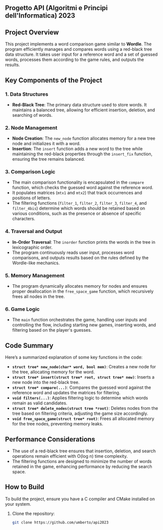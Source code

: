 ## Progetto API (Algoritmi e Principi dell'Informatica) 2023

## Project Overview

This project implements a word comparison game similar to **Wordle**. The program efficiently manages and compares words using a red-black tree data structure. It takes user input for a reference word and a set of guessed words, processes them according to the game rules, and outputs the results.

## Key Components of the Project

### 1. Data Structures
- **Red-Black Tree**: The primary data structure used to store words. It maintains a balanced tree, allowing for efficient insertion, deletion, and searching of words.
  
### 2. Node Management
- **Node Creation**: The `new_node` function allocates memory for a new tree node and initializes it with a word.
- **Insertion**: The `insert` function adds a new word to the tree while maintaining the red-black properties through the `insert_fix` function, ensuring the tree remains balanced.

### 3. Comparison Logic
- The main comparison functionality is encapsulated in the `compare` function, which checks the guessed word against the reference word.
- It populates matrices (`mtx1` and `mtx2`) that track occurrences and positions of letters.
- The filtering functions (`filter_1`, `filter_2`, `filter_3`, `filter_4`, and `filter_4bis`) determine which words should be retained based on various conditions, such as the presence or absence of specific characters.

### 4. Traversal and Output
- **In-Order Traversal**: The `inorder` function prints the words in the tree in lexicographic order.
- The program continuously reads user input, processes word comparisons, and outputs results based on the rules defined by the Wordle-like mechanics.

### 5. Memory Management
- The program dynamically allocates memory for nodes and ensures proper deallocation in the `free_space_game` function, which recursively frees all nodes in the tree.

### 6. Game Logic
- The `main` function orchestrates the game, handling user inputs and controlling the flow, including starting new games, inserting words, and filtering based on the player's guesses.

## Code Summary

Here’s a summarized explanation of some key functions in the code:

- **`struct tree* new_node(char* word, bool mem)`**: Creates a new node for the tree, allocating memory for the word.
- **`struct tree* insert(struct tree* root, struct tree* new)`**: Inserts a new node into the red-black tree.
- **`struct tree* compare(...)`**: Compares the guessed word against the reference word and updates the matrices for filtering.
- **`void filters(...)`**: Applies filtering logic to determine which words remain as valid candidates.
- **`struct tree* delete_nodes(struct tree *root)`**: Deletes nodes from the tree based on filtering criteria, adjusting the game size accordingly.
- **`void free_space_game(struct tree* root)`**: Frees all allocated memory for the tree nodes, preventing memory leaks.

## Performance Considerations

- The use of a red-black tree ensures that insertion, deletion, and search operations remain efficient with O(log n) time complexity.
- The filtering functions are designed to minimize the number of words retained in the game, enhancing performance by reducing the search space.

## How to Build

To build the project, ensure you have a C compiler and CMake installed on your system.

1. Clone the repository:
   ```bash
   git clone https://github.com/umberto/api2023

